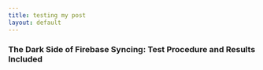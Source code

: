```yaml
---
title: testing my post
layout: default
---
```


### The Dark Side of Firebase Syncing: Test Procedure and Results Included

